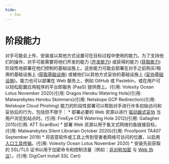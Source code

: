 ```yaml
---
hide:
  - toc
---
```


# 阶段能力

对手可能会上传、安装或以其他方式设置可在目标过程中使用的能力。为了支持他们的操作，对手可能需要将他们开发的能力 ([开发能力](https://attack.mitre.org/techniques/T1587)) 或获得的能力 ([获取能力](https://attack.mitre.org/techniques/T1588)) 阶段性地部署在他们控制的基础设施上。这些能力可能会部署在对手之前购买/租用的基础设施上 ([获取基础设施](https://attack.mitre.org/techniques/T1583)) 或被他们以其他方式妥协的基础设施上 ([妥协基础设施](https://attack.mitre.org/techniques/T1584))。能力也可以部署在 Web 服务上，例如 GitHub 或 Pastebin，或在用户可以轻松配置应用程序的平台即服务 (PaaS) 提供商上。(引用: Volexity Ocean Lotus November 2020)(引用: Dragos Heroku Watering Hole)(引用: Malwarebytes Heroku Skimmers)(引用: Netskope GCP Redirection)(引用: Netskope Cloud Phishing)  能力的阶段性部署可以帮助对手进行许多初始访问和妥协后的行为，包括但不限于：  * 部署必要的 Web 资源以进行 [驱动器式妥协](https://attack.mitre.org/techniques/T1189) 当用户浏览到站点时。(引用: FireEye CFR Watering Hole 2012)(引用: Gallagher 2015)(引用: ATT ScanBox) * 部署 Web 资源以用于鱼叉式网络钓鱼链接目标。(引用: Malwarebytes Silent Librarian October 2020)(引用: Proofpoint TA407 September 2019) * 将恶意软件或工具上传到受害者网络可访问的位置，以启用 [入口工具传输](https://attack.mitre.org/techniques/T1105)。(引用: Volexity Ocean Lotus November 2020) * 安装先前获取的 SSL/TLS 证书以用于加密命令和控制流量（例如：[非对称加密](https://attack.mitre.org/techniques/T1573/002) 与 [Web 协议](https://attack.mitre.org/techniques/T1071/001)）。(引用: DigiCert Install SSL Cert)

